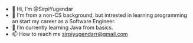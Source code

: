 - 👋 Hi, I’m @SirpiYugendar
- 👀 I'm from a non-CS background, but intrested in learning programming an start my career as a Software Engineer.
- 🌱 I’m currently learning Java from basics.
- 📫 How to reach me sirpiyugendarr@gmail.com

<!---
SirpiYugendar/SirpiYugendar is a ✨ special ✨ repository because its `README.md` (this file) appears on your GitHub profile.
You can click the Preview link to take a look at your changes.
--->
